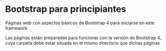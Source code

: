 ﻿# Bootstrap para principiantes
Páginas web con aspectos básicos de Bootstrap 4 para iniciarse en este framework

Las páginas están preparadas para funcionar con la versión de Bootstrap 4, cuya carpeta debe estar situada en el mismo directorio que dichas páginas